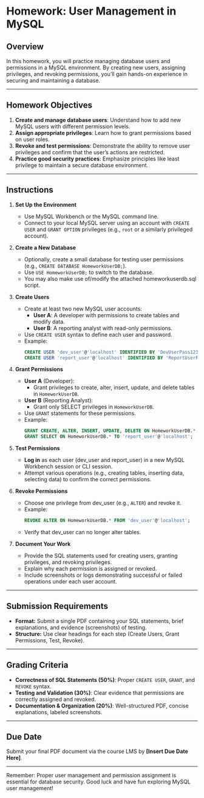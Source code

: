 # Homework: User Management in MySQL

## Overview
In this homework, you will practice managing database users and permissions in a MySQL environment. By creating new users, assigning privileges, and revoking permissions, you’ll gain hands-on experience in securing and maintaining a database.

---

## Homework Objectives
1. **Create and manage database users**: Understand how to add new MySQL users with different permission levels.
2. **Assign appropriate privileges**: Learn how to grant permissions based on user roles.
3. **Revoke and test permissions**: Demonstrate the ability to remove user privileges and confirm that the user’s actions are restricted.
4. **Practice good security practices**: Emphasize principles like least privilege to maintain a secure database environment.

---

## Instructions

1. **Set Up the Environment**
   - Use MySQL Workbench or the MySQL command line.
   - Connect to your local MySQL server using an account with `CREATE USER` and `GRANT OPTION` privileges (e.g., `root` or a similarly privileged account).

2. **Create a New Database**
   - Optionally, create a small database for testing user permissions (e.g., `CREATE DATABASE HomeworkUserDB;`).
   - Use `USE HomeworkUserDB;` to switch to the database.
   - You may also make use of/modify the attached homeworkuserdb.sql script.

3. **Create Users**
   - Create at least two new MySQL user accounts:
     - **User A**: A developer with permissions to create tables and modify data.
     - **User B**: A reporting analyst with read-only permissions.
   - Use `CREATE USER` syntax to define each user and password.
   - Example:
     ```sql
     CREATE USER 'dev_user'@'localhost' IDENTIFIED BY 'DevUserPass123';
     CREATE USER 'report_user'@'localhost' IDENTIFIED BY 'ReportUserPass123';
     ```

4. **Grant Permissions**
   - **User A** (Developer):
     - Grant privileges to create, alter, insert, update, and delete tables in `HomeworkUserDB`.
   - **User B** (Reporting Analyst):
     - Grant only SELECT privileges in `HomeworkUserDB`.
   - Use `GRANT` statements for these permissions.
   - Example:
     ```sql
     GRANT CREATE, ALTER, INSERT, UPDATE, DELETE ON HomeworkUserDB.* TO 'dev_user'@'localhost';
     GRANT SELECT ON HomeworkUserDB.* TO 'report_user'@'localhost';
     ```

5. **Test Permissions**
   - **Log in** as each user (dev_user and report_user) in a new MySQL Workbench session or CLI session.
   - Attempt various operations (e.g., creating tables, inserting data, selecting data) to confirm the correct permissions.

6. **Revoke Permissions**
   - Choose one privilege from dev_user (e.g., `ALTER`) and revoke it.
   - Example:
     ```sql
     REVOKE ALTER ON HomeworkUserDB.* FROM 'dev_user'@'localhost';
     ```
   - Verify that dev_user can no longer alter tables.

7. **Document Your Work**
   - Provide the SQL statements used for creating users, granting privileges, and revoking privileges.
   - Explain why each permission is assigned or revoked.
   - Include screenshots or logs demonstrating successful or failed operations under each user account.

---

## Submission Requirements
- **Format:** Submit a single PDF containing your SQL statements, brief explanations, and evidence (screenshots) of testing.
- **Structure:** Use clear headings for each step (Create Users, Grant Permissions, Test, Revoke).

---

## Grading Criteria
- **Correctness of SQL Statements (50%)**: Proper `CREATE USER`, `GRANT`, and `REVOKE` syntax.
- **Testing and Validation (30%)**: Clear evidence that permissions are correctly assigned and revoked.
- **Documentation & Organization (20%)**: Well-structured PDF, concise explanations, labeled screenshots.

---

## Due Date
Submit your final PDF document via the course LMS by **[Insert Due Date Here]**.

---

Remember: Proper user management and permission assignment is essential for database security. Good luck and have fun exploring MySQL user management!

